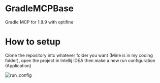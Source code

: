 # GradleMCPBase
Gradle MCP for 1.8.9 with optifine

# How to setup
Clone the repository into whatever folder you want (Mine is in my coding folder), open the project in Intellij IDEA then make a new run configuration (Application)


![run_config](https://github.com/AbyssClient/GradleMCPBase/assets/170053471/c52c81f5-d339-434b-9220-290cf5a5e019)
